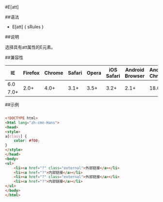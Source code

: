 #E[att]

##语法

- E[att] { sRules }


##说明

选择具有att属性的E元素。



##兼容性


<table class="compatible">
<thead>
	<tr>
		<th>IE</th>
		<th>Firefox</th>
		<th>Chrome</th>
		<th>Safari</th>
		<th>Opera</th>
		<th>iOS Safari</th>
		<th>Android Browser</th>
		<th>Android Chrome</th>
	</tr>
</thead>
<tbody>
	<tr>
		<td class="unsupport">6.0</td>
		<td class="support" rowspan="2">2.0+</td>
		<td class="support" rowspan="2">4.0+</td>
		<td class="support" rowspan="2">3.1+</td>
		<td class="support" rowspan="2">3.5+</td>
		<td class="support" rowspan="2">3.2+</td>
		<td class="support" rowspan="2">2.1+</td>
		<td class="support" rowspan="2">18.0+</td>
	</tr>
	<tr>
		<td class="support">7.0+</td>
	</tr>
</tbody>
</table>




##示例

```html

<!DOCTYPE html>
<html lang="zh-cmn-Hans">
<head>
<style>
a[class] {
	color: #f00;
}
</style>
</head>
<body>
<ul>
	<li><a href="?" class="external">外部链接</a></li>
	<li><a href="?">内部链接</a></li>
	<li><a href="?" class="external">外部链接</a></li>
	<li><a href="?">内部链接</a></li>
</ul>
</body>
</html>

```
